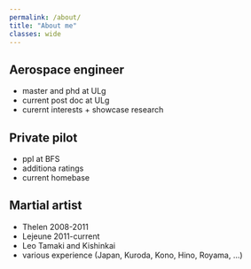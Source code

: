 ```yaml
---
permalink: /about/
title: "About me"
classes: wide
---
```


## Aerospace engineer
- master and phd at ULg
- current post doc at ULg
- curernt interests + showcase research

## Private pilot
- ppl at BFS
- additiona ratings
- current homebase

## Martial artist
- Thelen 2008-2011
- Lejeune 2011-current
- Leo Tamaki and Kishinkai
- various experience (Japan, Kuroda, Kono, Hino, Royama, ...)

